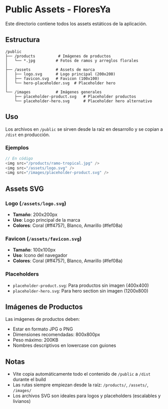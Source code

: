 # Public Assets - FloresYa

Este directorio contiene todos los assets estáticos de la aplicación.

## Estructura

```
/public
├── /products          # Imágenes de productos
│   └── *.jpg         # Fotos de ramos y arreglos florales
│
├── /assets           # Assets de marca
│   ├── logo.svg      # Logo principal (200x200)
│   ├── favicon.svg   # Favicon (100x100)
│   └── hero-placeholder.svg  # Placeholder hero
│
└── /images           # Imágenes generales
    ├── placeholder-product.svg   # Placeholder productos
    └── placeholder-hero.svg      # Placeholder hero alternativo
```

## Uso

Los archivos en `/public` se sirven desde la raíz en desarrollo y se copian a `/dist` en producción.

### Ejemplos

```javascript
// En código
<img src="/products/ramo-tropical.jpg" />
<img src="/assets/logo.svg" />
<img src="/images/placeholder-product.svg" />
```

## Assets SVG

### Logo (`/assets/logo.svg`)
- **Tamaño**: 200x200px
- **Uso**: Logo principal de la marca
- **Colores**: Coral (#ff4757), Blanco, Amarillo (#fef08a)

### Favicon (`/assets/favicon.svg`)
- **Tamaño**: 100x100px
- **Uso**: Icono del navegador
- **Colores**: Coral (#ff4757), Blanco, Amarillo (#fef08a)

### Placeholders
- `placeholder-product.svg`: Para productos sin imagen (400x400)
- `placeholder-hero.svg`: Para hero section sin imagen (1200x800)

## Imágenes de Productos

Las imágenes de productos deben:
- Estar en formato JPG o PNG
- Dimensiones recomendadas: 800x800px
- Peso máximo: 200KB
- Nombres descriptivos en lowercase con guiones

## Notas

- Vite copia automáticamente todo el contenido de `/public` a `/dist` durante el build
- Las rutas siempre empiezan desde la raíz: `/products/`, `/assets/`, `/images/`
- Los archivos SVG son ideales para logos y placeholders (escalables y livianos)